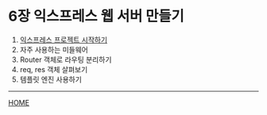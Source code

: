 # 6장 익스프레스 웹 서버 만들기

1. [익스프레스 프로젝트 시작하기](./01.md)
2. 자주 사용하는 미들웨어
3. Router 객체로 라우팅 분리하기
4. req, res 객체 살펴보기
5. 템플릿 엔진 사용하기

-----
[HOME](../../README.md)
